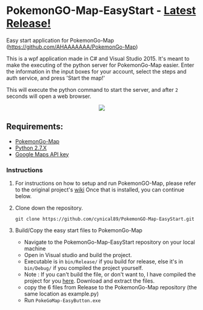 # PokemonGO-Map-EasyStart - [Latest Release!](https://github.com/cynical89/PokemonGO-Map-EasyStart/releases/latest)
Easy start application for PokemonGo-Map (https://github.com/AHAAAAAAA/PokemonGo-Map)

This is a wpf application made in C# and Visual Studio 2015. It's meant to make the executing of the python server for PokemonGo-Map easier. Enter the information in the input boxes for your account, select the steps and auth service, and press 'Start the map!'

This will execute the python command to start the server, and after `2` seconds will open a web browser.

<p align="center">
<img src="https://raw.githubusercontent.com/cynical89/PokemonGo-Map-EasyStart/master/head.png">
</p>

## Requirements:

* [PokemonGo-Map](https://github.com/AHAAAAAAA/PokemonGo-Map)
* [Python 2.7.X](https://www.python.org/downloads/)
* [Google Maps API key](https://console.developers.google.com/flows/enableapi?apiid=maps_backend,geocoding_backend,directions_backend,distance_matrix_backend,elevation_backend,places_backend&keyType=CLIENT_SIDE&reusekey=true)

### Instructions

1. For instructions on how to setup and run PokemonGO-Map, please refer to the original project's  [wiki](https://github.com/AHAAAAAAA/PokemonGo-Map/wiki) Once that is installed, you can continue below.

2. Clone down the repository.
	```
	git clone https://github.com/cynical89/PokemonGO-Map-EasyStart.git
	```
    
3. Build/Copy the easy start files to PokemonGo-Map
    - Navigate to the PokemonGo-Map-EasyStart repository on your local machine
    - Open in Visual studio and build the project.
    - Executable is in `bin/Release/` if you build for release, else it's in `bin/Debug/` if you compiled the project yourself.
    - Note : If you can't build the file, or don't want to, I have compiled the project for you  [here](https://github.com/cynical89/PokemonGO-Map-EasyStart/releases). Download and extract the files.
    - copy the 6 files from Release to the PokemonGo-Map repository (the same location as example.py)
    - Run `PokeGoMap-EasyButton.exe`
